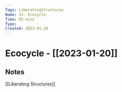 ```yaml
---
Tags: LiberatingStructures
Name: 31. Ecocycle
Time: 95 mins
Type: 
Created: 2023-01-20
---
```

# Ecocycle - [[2023-01-20]]
## Notes

[[Liberating Structures]]